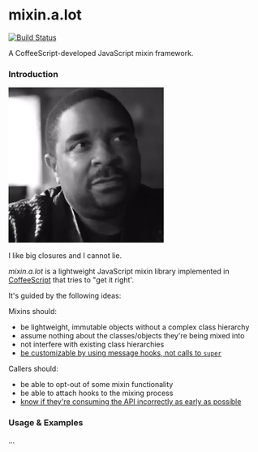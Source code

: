 # mixin.a.lot

[![Build Status](https://travis-ci.org/yangmillstheory/mixin.a.lot.svg?branch=master)](https://travis-ci.org/yangmillstheory/mixin.a.lot)

A CoffeeScript-developed JavaScript mixin framework.

### Introduction ###

![mixin.a.lot logo](images/icon.jpg)

I like big closures and I cannot lie.

*mixin.a.lot* is a lightweight JavaScript mixin library implemented in [CoffeeScript](http://www.coffeescript.org) that tries to "get it right'.

It's guided by the following ideas:

Mixins should:

* be lightweight, immutable objects without a complex class hierarchy
* assume nothing about the classes/objects they're being mixed into
* not interfere with existing class hierarchies
* [be customizable by using message hooks, not calls to `super`](https://en.wikipedia.org/wiki/Composition_over_inheritance)

Callers should:

* be able to opt-out of some mixin functionality
* be able to attach hooks to the mixing process
* [know if they're consuming the API incorrectly as early as possible](http://blog.codinghorror.com/fail-early-fail-often/) 

### Usage & Examples ###

...
   
